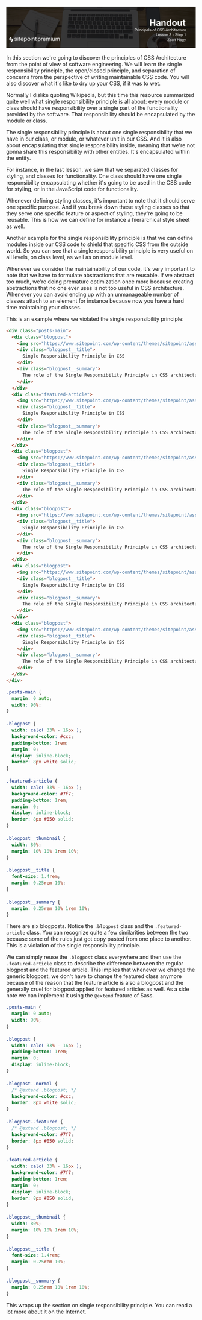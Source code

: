 ![](headings/3.1.png)

In this section we're going to discover the principles of CSS Architecture from the point of view of software engineering. We will learn the single responsibility principle, the open/closed principle, and separation of concerns from the perspective of writing maintainable CSS code. You will also discover what it's like to dry up your CSS, if it was to wet.

Normally I dislike quoting Wikipedia, but this time this resource summarized quite well what single responsibility principle is all about: every module or class should have responsibility over a single part of the functionality provided by the software. That responsibility should be encapsulated by the module or class.

The single responsibility principle is about one single responsibility that we have in our class, or module, or whatever unit in our CSS. And it is also about encapsulating that single responsibility inside, meaning that we're not gonna share this responsibility with other entities. It's encapsulated within the entity.

For instance, in the last lesson, we saw that we separated classes for styling, and classes for functionality. One class should have one single responsibility encapsulating whether it's going to be used in the CSS code for styling, or in the JavaScript code for functionality.

Whenever defining styling classes, it's important to note that it should serve one specific purpose. And if you break down these styling classes so that they serve one specific feature or aspect of styling, they're going to be reusable. This is how we can define for instance a hierarchical style sheet as well.

Another example for the single responsibility principle is that we can define modules inside our CSS code to shield that specific CSS from the outside world. So you can see that a single responsibility principle is very useful on all levels, on class level, as well as on module level.

Whenever we consider the maintainability of our code, it's very important to note that we have to formulate abstractions that are reusable. If we abstract too much, we're doing premature optimization once more because creating abstractions that no one ever uses is not too useful in CSS architecture. Whenever you can avoid ending up with an unmanageable number of classes attach to an element for instance because now you have a hard time maintaining your classes.

This is an example where we violated the single responsibility principle:

```html
<div class="posts-main">
  <div class="blogpost">
	<img src="https://www.sitepoint.com/wp-content/themes/sitepoint/assets/images/icon.html-css.png" class="blogpost__thumbnail" />
	<div class="blogpost__title">
	  Single Responsibility Principle in CSS
	</div>
	<div class="blogpost__summary">
	  The role of the Single Responsibility Principle in CSS architecture
	</div>
  </div>
  <div class="featured-article">
	<img src="https://www.sitepoint.com/wp-content/themes/sitepoint/assets/images/icon.html-css.png" class="blogpost__thumbnail" />
	<div class="blogpost__title">
	  Single Responsibility Principle in CSS
	</div>
	<div class="blogpost__summary">
	  The role of the Single Responsibility Principle in CSS architecture
	</div>
  </div>
  <div class="blogpost">
	<img src="https://www.sitepoint.com/wp-content/themes/sitepoint/assets/images/icon.html-css.png" class="blogpost__thumbnail" />
	<div class="blogpost__title">
	  Single Responsibility Principle in CSS
	</div>
	<div class="blogpost__summary">
	  The role of the Single Responsibility Principle in CSS architecture
	</div>
  </div>
  <div class="blogpost">
	<img src="https://www.sitepoint.com/wp-content/themes/sitepoint/assets/images/icon.html-css.png" class="blogpost__thumbnail" />
	<div class="blogpost__title">
	  Single Responsibility Principle in CSS
	</div>
	<div class="blogpost__summary">
	  The role of the Single Responsibility Principle in CSS architecture
	</div>
  </div>
  <div class="blogpost">
	<img src="https://www.sitepoint.com/wp-content/themes/sitepoint/assets/images/icon.html-css.png" class="blogpost__thumbnail" />
	<div class="blogpost__title">
	  Single Responsibility Principle in CSS
	</div>
	<div class="blogpost__summary">
	  The role of the Single Responsibility Principle in CSS architecture
	</div>
  </div>
  <div class="blogpost">
	<img src="https://www.sitepoint.com/wp-content/themes/sitepoint/assets/images/icon.html-css.png" class="blogpost__thumbnail" />
	<div class="blogpost__title">
	  Single Responsibility Principle in CSS
	</div>
	<div class="blogpost__summary">
	  The role of the Single Responsibility Principle in CSS architecture
	</div>
  </div>
</div>
```

```css
.posts-main {
  margin: 0 auto;
  width: 90%;
}

.blogpost {
  width: calc( 33% - 16px );
  background-color: #ccc;
  padding-bottom: 1rem;
  margin: 0;
  display: inline-block;
  border: 8px white solid;
}

.featured-article {
  width: calc( 33% - 16px );
  background-color: #7f7;
  padding-bottom: 1rem;
  margin: 0;
  display: inline-block;
  border: 8px #050 solid;
}

.blogpost__thumbnail {
  width: 80%;
  margin: 10% 10% 1rem 10%;
}

.blogpost__title {
  font-size: 1.4rem;
  margin: 0.25rem 10%;
}

.blogpost__summary {
  margin: 0.25rem 10% 1rem 10%;
}
```

There are six blogposts. Notice the `.blogpost` class and the `.featured-article` class. You can recognize quite a few similarities between the two because some of the rules just got copy pasted from one place to another. This is a violation of the single responsibility principle.

We can simply reuse the `.blogpost` class everywhere and then use the `.featured-article` class to describe the difference between the regular blogpost and the featured article. This implies that whenever we change the generic blogpost, we don't have to change the featured class anymore because of the reason that the feature article is also a blogpost and the generally cruel for blogpost applied for featured articles as well. As a side note we can implement it using the `@extend` feature of Sass.

```css
.posts-main {
  margin: 0 auto;
  width: 90%;
}

.blogpost {
  width: calc( 33% - 16px );
  padding-bottom: 1rem;
  margin: 0;
  display: inline-block;
}

.blogpost--normal {
  /* @extend .blogpost; */
  background-color: #ccc;
  border: 8px white solid;
}

.blogpost--featured {
  /* @extend .blogpost; */
  background-color: #7f7;
  border: 8px #050 solid;
}

.featured-article {
  width: calc( 33% - 16px );
  background-color: #7f7;
  padding-bottom: 1rem;
  margin: 0;
  display: inline-block;
  border: 8px #050 solid;
}

.blogpost__thumbnail {
  width: 80%;
  margin: 10% 10% 1rem 10%;
}

.blogpost__title {
  font-size: 1.4rem;
  margin: 0.25rem 10%;
}

.blogpost__summary {
  margin: 0.25rem 10% 1rem 10%;
}
```

This wraps up the section on single responsibility principle. You can read a lot more about it on the Internet.